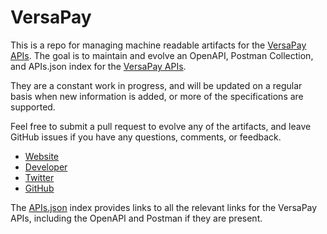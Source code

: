 # VersaPayThis is a repo for managing machine readable artifacts for the [VersaPay APIs](http://developers.versapay.com/index.html). The goal is to maintain and evolve an OpenAPI, Postman Collection, and APIs.json index for the [VersaPay APIs](http://developers.versapay.com/index.html).They are a constant work in progress, and will be updated on a regular basis when new information is added, or more of the specifications are supported.Feel free to submit a pull request to evolve any of the artifacts, and leave GitHub issues if you have any questions, comments, or feedback.- [Website](http://developers.versapay.com/index.html)- [Developer](http://developers.versapay.com/index.html)- [Twitter](https://twitter.com/VersaPay)- [GitHub](https://github.com/versapay)The [APIs.json](https://github.com/api-evangelist/versapay/blob/master/apis.json) index provides links to all the relevant links for the VersaPay APIs, including the OpenAPI and Postman if they are present.
